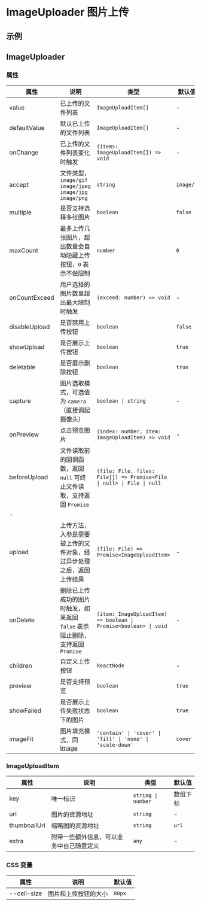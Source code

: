 # ImageUploader 图片上传 <Experimental></Experimental>

## 示例

<code src="./demos/demo1.tsx"></code>

<code src="./demos/demo2.tsx"></code>

## ImageUploader

### 属性

| 属性          | 说明                                                                          | 类型                                                                   | 默认值    |
| ------------- | ----------------------------------------------------------------------------- | ---------------------------------------------------------------------- | --------- |
| value         | 已上传的文件列表                                                              | `ImageUploadItem[]`                                                    | -         |
| defaultValue  | 默认已上传的文件列表                                                          | `ImageUploadItem[]`                                                    | -         |
| onChange      | 已上传的文件列表变化时触发                                                    | `(items: ImageUploadItem[]) => void`                                   | -         |
| accept        | 文件类型，`image/gif` `image/jpeg` `image/jpg` `image/png`                    | `string`                                                               | `image/*` |
| multiple      | 是否支持选择多张图片                                                          | `boolean`                                                              | `false`   |
| maxCount      | 最多上传几张图片，超出数量会自动隐藏上传按钮，`0` 表示不做限制                | `number`                                                               | `0`       |
| onCountExceed | 用户选择的图片数量超出最大限制时触发                                          | `(exceed: number) => void`                                             | -         |
| disableUpload | 是否禁用上传按钮                                                              | `boolean`                                                              | `false`   |
| showUpload    | 是否展示上传按钮                                                              | `boolean`                                                              | `true`    |
| deletable     | 是否展示删除按钮                                                              | `boolean`                                                              | `true`    |
| capture       | 图片选取模式，可选值为 `camera`（直接调起摄像头）                             | `boolean \| string`                                                    | -         |
| onPreview     | 点击预览图片                                                                  | `(index: number, item: ImageUploadItem) => void`                       | -         |
| beforeUpload  | 文件读取前的回调函数，返回 `null` 可终止文件读取，支持返回 `Promise`          | `(file: File, files: File[]) => Promise<File \| null> \| File \| null` |
| -             |
| upload        | 上传方法，入参是需要被上传的文件对象，经过异步处理之后，返回上传结果          | `(file: File) => Promise<ImageUploadItem>`                             | -         |
| onDelete      | 删除已上传成功的图片时触发，如果返回 `false` 表示阻止删除，支持返回 `Promise` | `(item: ImageUploadItem) => boolean \| Promise<boolean> \| void`       | -         |
| children      | 自定义上传按钮                                                                | `ReactNode`                                                            | -         |
| preview       | 是否支持预览                                                                  | `boolean`                                                              | `true`    |
| showFailed    | 是否展示上传失败状态下的图片                                                  | `boolean`                                                              | `true`    |
| imageFit      | 图片填充模式，同 [Image](./image#属性)                                        | `'contain' \| 'cover' \| 'fill' \| 'none' \| 'scale-down'`             | `cover`   |

### ImageUploadItem

| 属性         | 说明                                     | 类型               | 默认值   |
| ------------ | ---------------------------------------- | ------------------ | -------- |
| key          | 唯一标识                                 | `string \| number` | 数组下标 |
| url          | 图片的资源地址                           | `string`           | -        |
| thumbnailUrl | 缩略图的资源地址                         | `string`           | `url`    |
| extra        | 附带一些额外信息，可以业务中自己随意定义 | `any`              | -        |

### CSS 变量

| 属性        | 说明                 | 默认值 |
| ----------- | -------------------- | ------ |
| --cell-size | 图片和上传按钮的大小 | `80px` |
